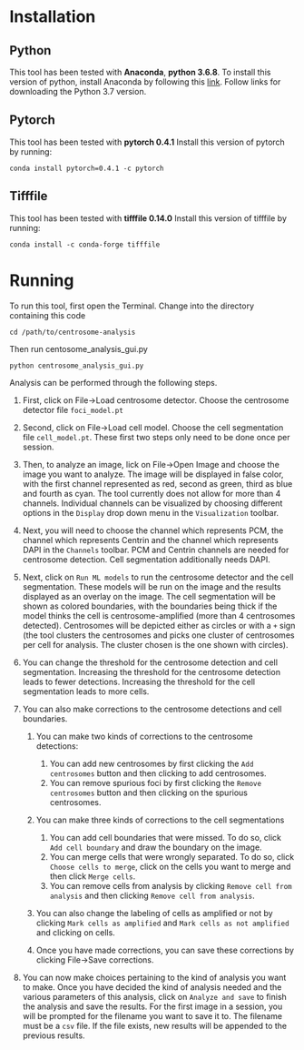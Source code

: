 # Installation

## Python

This tool has been tested with **Anaconda**, **python 3.6.8**.
To install this version of python, install Anaconda by following this [link](https://docs.anaconda.com/anaconda/install/). Follow links for downloading the Python 3.7 version.

## Pytorch
This tool has been tested with **pytorch 0.4.1**
Install this version of pytorch by running:
```
conda install pytorch=0.4.1 -c pytorch
```

## Tifffile
This tool has been tested with **tifffile 0.14.0**
Install this version of tifffile by running:
```
conda install -c conda-forge tifffile
```

# Running
To run this tool, first open the Terminal.
Change into the directory containing this code
```
cd /path/to/centrosome-analysis
```
Then run centosome_analysis_gui.py
```
python centrosome_analysis_gui.py
```

Analysis can be performed through the following steps.
1. First, click on File->Load centrosome detector. Choose the centrosome detector file `foci_model.pt`

2. Second, click on File->Load cell model. Choose the cell segmentation file `cell_model.pt`. These first two steps only need to be done once per session.

3. Then, to analyze an image, lick on File->Open Image and choose the image you want to analyze. The image will be displayed in false color, with the first channel represented as red, second as green, third as blue and fourth as cyan. The tool currently does not allow for more than 4 channels. Individual channels can be visualized by choosing different options in the `Display` drop down menu in the `Visualization` toolbar.

4. Next, you will need to choose the channel which represents PCM, the channel which represents Centrin and the channel which represents DAPI in the `Channels` toolbar. PCM and Centrin channels are needed for centrosome detection. Cell segmentation additionally needs DAPI.

5. Next, click on `Run ML models` to run the centrosome detector and the cell segmentation. These models will be run on the image and the results displayed as an overlay on the image. The cell segmentation will be shown as colored boundaries, with the boundaries being thick if the model thinks the cell is centrosome-amplified (more than 4 centrosomes detected). Centrosomes will be depicted either as circles or with a `+` sign (the tool clusters the centrosomes and picks one cluster of centrosomes per cell for analysis. The cluster chosen is the one shown with circles).

6. You can change the threshold for the centrosome detection and cell segmentation. Increasing the threshold for the centrosome detection leads to fewer detections. Increasing the threshold for the cell segmentation leads to more cells.

7. You can also make corrections to the centrosome detections and cell boundaries.
   1. You can make two kinds of corrections to the centrosome detections:
      1. You can add new centrosomes by first clicking the `Add centrosomes` button and then clicking to add centrosomes.
      2. You can remove spurious foci by first clicking the `Remove centrosomes` button and then clicking on the spurious
    centrosomes.

   2. You can make three kinds of corrections to the cell segmentations
      1. You can add cell boundaries that were missed. To do so, click `Add cell boundary` and draw the boundary on the image.
      2. You can merge cells that were wrongly separated. To do so, click `Choose cells to merge`, click on the cells you want to merge and then click `Merge cells`.
      3. You can remove cells from analysis by clicking `Remove cell from analysis` and then clicking `Remove cell from analysis`.
 
   3. You can also change the labeling of cells as amplified or not by clicking `Mark cells as amplified` and `Mark cells as not amplified` and clicking on cells.
   4. Once you have made corrections, you can save these corrections by clicking File->Save corrections.

7. You can now make choices pertaining to the kind of analysis you want to make. Once you have decided the kind of analysis needed and the various parameters of this analysis, click on `Analyze and save` to finish the analysis and save the results. For the first image in a session, you will be prompted for the filename you want to save it to. The filename must be a `csv` file. If the file exists, new results will be appended to the previous results.
